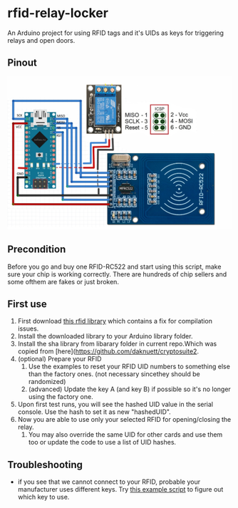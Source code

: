 # rfid-relay-locker
An Arduino project for using RFID tags and it's UIDs as keys for triggering relays and open doors.

## Pinout

![rfid_arduino_nano](./readmemedia/rfid_arduino_nano.jpeg)

## Precondition
Before you go and buy one RFID-RC522 and start using this script, make sure your chip is working correctly.
There are hundreds of chip sellers and some ofthem are fakes or just broken. 

## First use
1. First download [this rfid library](https://github.com/FallenAngel666/rfid) which contains a fix for compilation issues.
2. Install the downloaded library to your Arduino library folder.
3. Install the sha library from libarary folder in current repo.Which was copied from [here](https://github.com/daknuett/cryptosuite2.
4. (optional) Prepare your RFID
	1. Use the examples to reset your RFID UID numbers to something else than the factory ones. (not necessary sincethey should be randomized)
	2. (advanced) Update the key A (and key B) if possible so it's no longer using the factory one.
5. Upon first test runs, you will see the hashed UID value in the serial console. Use the hash to set it as new "hashedUID".
6. Now you are able to use only your selected RFID for opening/closing the relay. 
	1. You may also override the same UID for other cards and use them too or update the code to use a list of UID hashes. 
	
## Troubleshooting
- if you see that we cannot connect to your RFID, probable your manufacturer uses different keys. 
Try [this example script](https://github.com/FallenAngel666/rfid/blob/master/examples/rfid_default_keys/rfid_default_keys.ino) to figure out which key to use.
